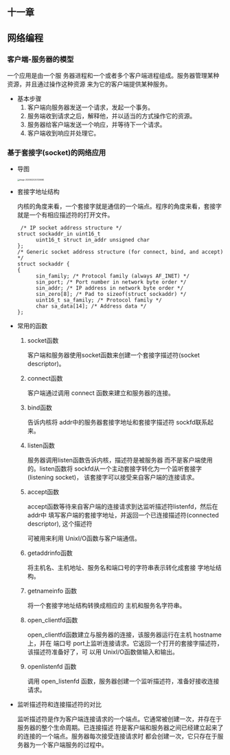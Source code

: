 ## 十一章

## 网络编程

### 客户端-服务器的模型

一个应用是由一个服 务器进程和一个或者多个客户端进程组成。服务器管理某种资源，并且通过操作这种资源 来为它的客户端提供某种服务。

  * 基本步骤
    1. 客户端向服务器发送一个请求，发起一个事务。
    2. 服务端收到请求之后，解释他，并以适当的方式操作它的资源。
    3. 服务器给客户端发送一个响应，并等待下一个请求。
    4. 客户端收到响应并处理它。

### 基于套接字(socket)的网络应用

* 导图

  <img src="/Users/wuchao/Library/Application Support/typora-user-images/image-20200620203128886.png" alt="image-20200620203128886" style="zoom:30%;" />

* 套接字地址结构

  内核的角度来看，一个套接字就是通信的一个端点。程序的角度来看，套接字就是一个有相应描述符的打开文件。

  ```
   /* IP socket address structure */
  struct sockaddr_in uint16_t
  		uint16_t struct in_addr unsigned char
  };
  /* Generic socket address structure (for connect, bind, and accept) */
  struct sockaddr {
  {
  		sin_family; /* Protocol family (always AF_INET) */ 
  		sin_port; /* Port number in network byte order */ 
  		sin_addr; /* IP address in network byte order */ 
  		sin_zero[8]; /* Pad to sizeof(struct sockaddr) */
  		uint16_t sa_family; /* Protocol family */
  		char sa_data[14]; /* Address data */ 
  };
  ```

* 常用的函数

  1. socket函数

     客户端和服务器使用socket函数来创建一个套接字描述符(socket descriptor)。

  2. connect函数

     客户端通过调用 connect 函数来建立和服务器的连接。

  3. bind函数

     告诉内核将 addr中的服务器套接字地址和套接字描述符 sockfd联系起来。

  4. listen函数

     服务器调用listen函数告诉内核，描述符是被服务器 而不是客户端使用的。listen函数将 sockfd从一个主动套接字转化为一个监听套接字(listening socket)， 该套接字可以接受来自客户端的连接请求。

  5. accept函数

     accept函数等待来自客户端的连接请求到达监听描述符listenfd，然后在 addr中 填写客户端的套接字地址，并返回一个已连接描述符(connected descriptor), 这个描述符

     可被用来利用 UnixI/O函数与客户端通信。

  6. getaddrinfo函数

     将主机名、主机地址、服务名和端口号的字符串表示转化成套接 字地址结构。

  7. getnameinfo 函数

     将一个套接字地址结构转换成相应的 主机和服务名字符串。

  8. open_clientfd函数

     open_clientfd函数建立与服务器的连接，该服务器运行在主机 hostname上，并在 端口号 port上监听连接请求。它返回一个打开的套接字描述符，该描述符准备好了，可 以用 UnixI/O函数做输入和输出。

  9. openlistenfd 函数

     调用 open_listenfd 函数，服务器创建一个监听描述符，准备好接收连接请求。

* 监听描述符和连接描述符的对比

  监听描述符是作为客户端连接请求的一个端点。它通常被创建一次，并存在于服务器的整个生命周期。已连接描述 符是客户端和服务器之间已经建立起来了的连接的一个端点。服务器每次接受连接请求时 都会创建一次，它只存在于服务器为一个客户端服务的过程中。